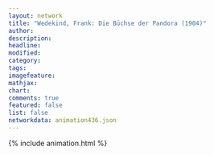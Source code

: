 ```yaml
---
layout: network
title: "Wedekind, Frank: Die Büchse der Pandora (1904)"
author:
description:
headline:
modified:
category:
tags:
imagefeature: 
mathjax: 
chart: 
comments: true
featured: false
list: false
networkdata: animation436.json
---
```

{% include animation.html %}
